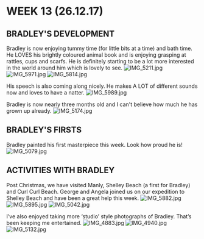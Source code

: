 # WEEK 13 (26.12.17)

## BRADLEY'S DEVELOPMENT
Bradley is now enjoying tummy time (for little bits at a time) and bath time. He LOVES his brightly coloured animal book and is enjoying grasping at rattles, cups and scarfs. He is definitely starting to be a lot more interested in the world around him which is lovely to see. 
![IMG_5211.jpg](IMG_5211.jpg "IMG_5211.jpg")
![IMG_5971.jpg](IMG_5971.jpg "IMG_5971.jpg")
![IMG_5814.jpg](IMG_5814.jpg "IMG_5814.jpg")

His speech is also coming along nicely. He makes A LOT of different sounds now and loves to have a natter. 
![IMG_5989.jpg](IMG_5989.jpg "IMG_5989.jpg")

Bradley is now nearly three months old and I can't believe how much he has grown up already.
![IMG_5174.jpg](IMG_5174.jpg "IMG_5174.jpg")

## BRADLEY'S FIRSTS
Bradley painted his first masterpiece this week. Look how proud he is!
![IMG_5079.jpg](IMG_5079.jpg "IMG_5079.jpg")

## ACTIVITIES WITH BRADLEY
Post Christmas, we have visited Manly, Shelley Beach (a first for Bradley) and Curl Curl Beach. George and Angela joined us on our expedition to Shelley Beach and have been a great help this week.
![IMG_5882.jpg](IMG_5882.jpg "IMG_5882.jpg")
![IMG_5895.jpg](IMG_5895.jpg "IMG_5895.jpg")
![IMG_5042.jpg](IMG_5042.jpg "IMG_5042.jpg")

I’ve also enjoyed taking more ‘studio’ style photographs of Bradley. That’s been keeping me entertained.
![IMG_4883.jpg](IMG_4883.jpg "IMG_4883.jpg")
![IMG_4940.jpg](IMG_4940.jpg "IMG_4940.jpg")
![IMG_5132.jpg](IMG_5132.jpg "IMG_5132.jpg")
